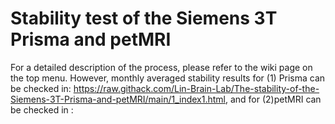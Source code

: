 # Stability test of the Siemens 3T Prisma and petMRI	

For a detailed description of the process, please refer to the wiki page on the top menu. However, monthly averaged stability results for 
(1) Prisma can be checked in:
https://raw.githack.com/Lin-Brain-Lab/The-stability-of-the-Siemens-3T-Prisma-and-petMRI/main/1_index1.html, 
and for (2)petMRI can be checked in :
